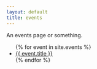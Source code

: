```yaml
---
layout: default
title: events
---
```


An events page or something.

<ul>
{% for event in site.events %}
  <li>
    <a href="{{ event.url | relative_url }}">{{ event.title }}</a>
  </li>
{% endfor %}
</ul>
